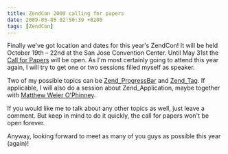 ```yaml
---
title: ZendCon 2009 calling for papers
date: 2009-05-05 02:50:39 +0200
tags: [ZendCon]
---
```


Finally we've got location and dates for this year's ZendCon! It will be held October 19th – 22nd at the San Jose Convention Center. Until May 31st the [Call for Papers](http://zendcon.com/) will be open. As I'm most certainly going to attend this year again, I will try to get one or two sessions filled myself as speaker.

Two of my possible topics can be [Zend_ProgressBar](http://framework.zend.com/manual/en/zend.progressbar.html) and [Zend_Tag](http://framework.zend.com/manual/en/zend.tag.html). If applicable, I will also do a session about Zend_Application, maybe together with [Matthew Weier O'Phinney](http://weierophinney.net).

If you would like me to talk about any other topics as well, just leave a comment. But keep in mind to do it quickly, the call for papers won't be open forever.

Anyway, looking forward to meet as many of you guys as possible this year (again)!